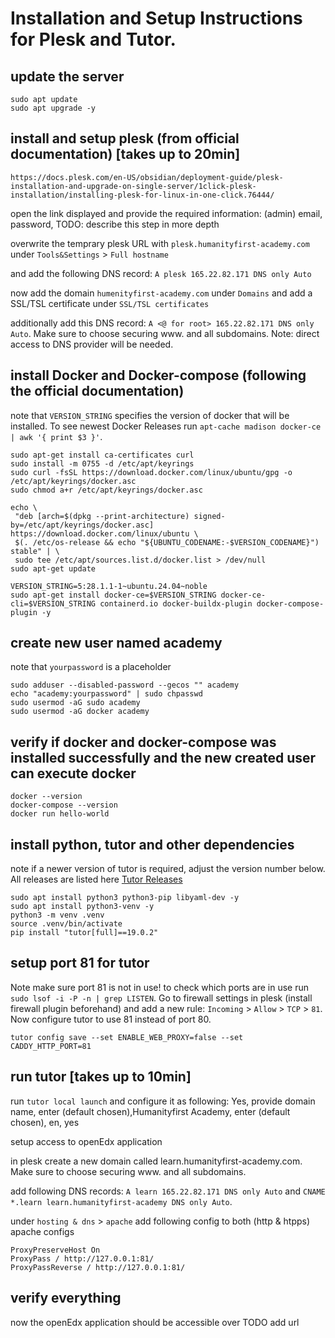# Installation and Setup Instructions for Plesk and Tutor.

## update the server

```
sudo apt update
sudo apt upgrade -y
```

## install and setup plesk (from official documentation) [takes up to 20min]

```
https://docs.plesk.com/en-US/obsidian/deployment-guide/plesk-installation-and-upgrade-on-single-server/1click-plesk-installation/installing-plesk-for-linux-in-one-click.76444/
```

open the link displayed and provide the required information: (admin) email, password, TODO: describe this step in more depth

overwrite the temprary plesk URL with `plesk.humanityfirst-academy.com` under `Tools&Settings` > `Full hostname`

and add the following DNS record: `A plesk 165.22.82.171 DNS only Auto`

now add the domain `humenityfirst-academy.com` under `Domains` and add a SSL/TSL certificate under `SSL/TSL certificates`

additionally add this DNS record: `A <@ for root> 165.22.82.171 DNS only Auto`. Make sure to choose securing www. and all subdomains. Note: direct access to DNS provider will be needed.

## install Docker and Docker-compose (following the official documentation)

note that `VERSION_STRING` specifies the version of docker that will be installed. To see newest Docker Releases run `apt-cache madison docker-ce | awk '{ print $3 }'`.

```
sudo apt-get install ca-certificates curl
sudo install -m 0755 -d /etc/apt/keyrings
sudo curl -fsSL https://download.docker.com/linux/ubuntu/gpg -o /etc/apt/keyrings/docker.asc
sudo chmod a+r /etc/apt/keyrings/docker.asc

echo \
 "deb [arch=$(dpkg --print-architecture) signed-by=/etc/apt/keyrings/docker.asc] https://download.docker.com/linux/ubuntu \
 $(. /etc/os-release && echo "${UBUNTU_CODENAME:-$VERSION_CODENAME}") stable" | \
 sudo tee /etc/apt/sources.list.d/docker.list > /dev/null
sudo apt-get update

VERSION_STRING=5:28.1.1-1~ubuntu.24.04~noble
sudo apt-get install docker-ce=$VERSION_STRING docker-ce-cli=$VERSION_STRING containerd.io docker-buildx-plugin docker-compose-plugin -y
```

## create new user named academy

note that `yourpassword` is a placeholder

```
sudo adduser --disabled-password --gecos "" academy
echo "academy:yourpassword" | sudo chpasswd
sudo usermod -aG sudo academy
sudo usermod -aG docker academy
```

## verify if docker and docker-compose was installed successfully and the new created user can execute docker

```
docker --version
docker-compose --version
docker run hello-world
```

## install python, tutor and other dependencies

note if a newer version of tutor is required, adjust the version number below. All releases are listed here [Tutor Releases](https://github.com/overhangio/tutor/releases)

```
sudo apt install python3 python3-pip libyaml-dev -y
sudo apt install python3-venv -y
python3 -m venv .venv
source .venv/bin/activate
pip install "tutor[full]==19.0.2"
```

## setup port 81 for tutor

Note make sure port 81 is not in use! to check which ports are in use run `sudo lsof -i -P -n | grep LISTEN`.
Go to firewall settings in plesk (install firewall plugin beforehand) and add a new rule: `Incoming` > `Allow` > `TCP` > `81`.
Now configure tutor to use 81 instead of port 80.

```
tutor config save --set ENABLE_WEB_PROXY=false --set CADDY_HTTP_PORT=81
```

## run tutor [takes up to 10min]

run `tutor local launch` and configure it as following: Yes, provide domain name, enter (default chosen),Humanityfirst Academy, enter (default chosen), en, yes

setup access to openEdx application

in plesk create a new domain called learn.humanityfirst-academy.com. Make sure to choose securing www. and all subdomains.

add following DNS records: `A learn 165.22.82.171 DNS only Auto` and `CNAME *.learn learn.humanityfirst-academy DNS only Auto`.

under `hosting & dns` > `apache` add following config to both (http & htpps) apache configs

```
ProxyPreserveHost On
ProxyPass / http://127.0.0.1:81/
ProxyPassReverse / http://127.0.0.1:81/
```

## verify everything

now the openEdx application should be accessible over TODO add url
